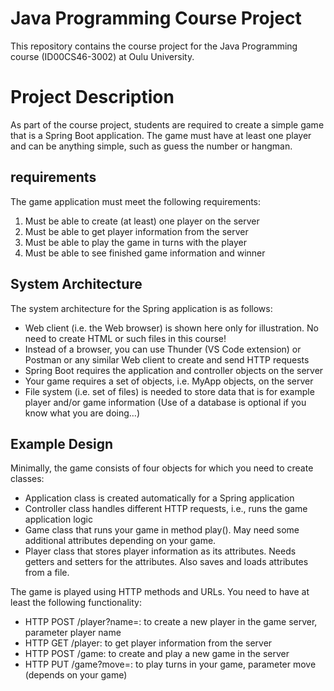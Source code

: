 
# Java Programming Course Project

This repository contains the course project for the Java Programming course (ID00CS46-3002) at Oulu University.

# Project Description

As part of the course project, students are required to create a simple game that is a Spring Boot application. The game must have at least one player and can be anything simple, such as guess the number or hangman.

## requirements 

The game application must meet the following requirements:

1) Must be able to create (at least) one player on the server
2) Must be able to get player information from the server
3) Must be able to play the game in turns with the player
4) Must be able to see finished game information and winner

## System Architecture
The system architecture for the Spring application is as follows:

- Web client (i.e. the Web browser) is shown here only for illustration. No need to create HTML or such files in this course!
- Instead of a browser, you can use Thunder (VS Code extension) or Postman or any similar Web client to create and send HTTP requests
- Spring Boot requires the application and controller objects on the server
- Your game requires a set of objects, i.e. MyApp objects, on the server
- File system (i.e. set of files) is needed to store data that is for example player and/or game information (Use of a database is optional if you know what you are doing…)

## Example Design
Minimally, the game consists of four objects for which you need to create classes:

- Application class is created automatically for a Spring application
- Controller class handles different HTTP requests, i.e., runs the game application logic
- Game class that runs your game in method play(). May need some additional attributes depending on your game.
- Player class that stores player information as its attributes. Needs getters and setters for the attributes. Also saves and loads attributes from a file.

The game is played using HTTP methods and URLs. You need to have at least the following functionality:

- HTTP POST /player?name=<name>: to create a new player in the game server, parameter player name
- HTTP GET /player: to get player information from the server
- HTTP POST /game: to create and play a new game in the server
- HTTP PUT /game?move=<move>: to play turns in your game, parameter move (depends on your game)
